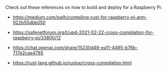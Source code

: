 Check out these references on how to build and deploy for a Raspberry Pi:


- https://medium.com/swlh/compiling-rust-for-raspberry-pi-arm-922b55dbb050
- https://safenetforum.org/t/upd-2021-02-22-cross-compilation-for-raspberry-pi/33800/12
- https://chat.openai.com/share/15230d49-ea11-4495-b76b-717e2cae4785

- https://rust-lang.github.io/rustup/cross-compilation.html